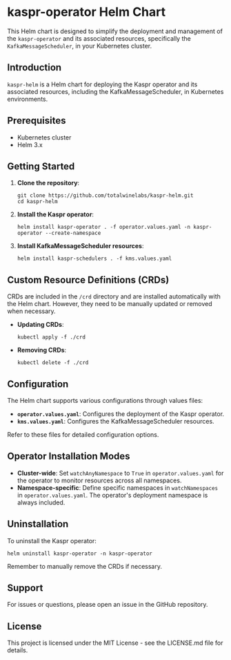 # kaspr-operator Helm Chart

This Helm chart is designed to simplify the deployment and management of the `kaspr-operator` and its associated resources, specifically the `KafkaMessageScheduler`, in your Kubernetes cluster. 

## Introduction

`kaspr-helm` is a Helm chart for deploying the Kaspr operator and its associated resources, including the KafkaMessageScheduler, in Kubernetes environments.

## Prerequisites

- Kubernetes cluster
- Helm 3.x

## Getting Started

1. **Clone the repository**:
   ```
   git clone https://github.com/totalwinelabs/kaspr-helm.git
   cd kaspr-helm
   ```

2. **Install the Kaspr operator**:
   ```
   helm install kaspr-operator . -f operator.values.yaml -n kaspr-operator --create-namespace
   ```

3. **Install KafkaMessageScheduler resources**:
   ```
   helm install kaspr-schedulers . -f kms.values.yaml
   ```

## Custom Resource Definitions (CRDs)

CRDs are included in the `/crd` directory and are installed automatically with the Helm chart. However, they need to be manually updated or removed when necessary.

- **Updating CRDs**:
  ```
  kubectl apply -f ./crd
  ```

- **Removing CRDs**:
  ```
  kubectl delete -f ./crd
  ```

## Configuration

The Helm chart supports various configurations through values files:

- **`operator.values.yaml`**: Configures the deployment of the Kaspr operator.
- **`kms.values.yaml`**: Configures the KafkaMessageScheduler resources.

Refer to these files for detailed configuration options.

## Operator Installation Modes

- **Cluster-wide**: Set `watchAnyNamespace` to `True` in `operator.values.yaml` for the operator to monitor resources across all namespaces.
- **Namespace-specific**: Define specific namespaces in `watchNamespaces` in `operator.values.yaml`. The operator's deployment namespace is always included.

## Uninstallation

To uninstall the Kaspr operator:

```
helm uninstall kaspr-operator -n kaspr-operator
```

Remember to manually remove the CRDs if necessary.

## Support

For issues or questions, please open an issue in the GitHub repository.

## License

This project is licensed under the MIT License - see the LICENSE.md file for details.